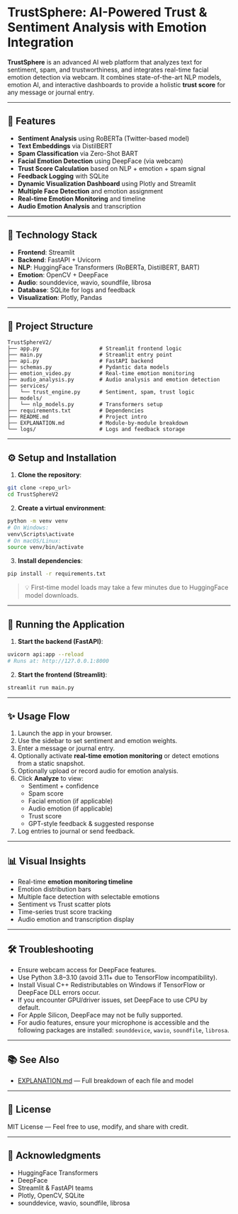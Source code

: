 # TrustSphere: AI-Powered Trust & Sentiment Analysis with Emotion Integration

**TrustSphere** is an advanced AI web platform that analyzes text for sentiment, spam, and trustworthiness, and integrates real-time facial emotion detection via webcam. It combines state-of-the-art NLP models, emotion AI, and interactive dashboards to provide a holistic **trust score** for any message or journal entry.

---

## 🚀 Features

* **Sentiment Analysis** using RoBERTa (Twitter-based model)
* **Text Embeddings** via DistilBERT
* **Spam Classification** via Zero-Shot BART
* **Facial Emotion Detection** using DeepFace (via webcam)
* **Trust Score Calculation** based on NLP + emotion + spam signal
* **Feedback Logging** with SQLite
* **Dynamic Visualization Dashboard** using Plotly and Streamlit
* **Multiple Face Detection** and emotion assignment
* **Real-time Emotion Monitoring** and timeline
* **Audio Emotion Analysis** and transcription

---

## 🧠 Technology Stack

* **Frontend**: Streamlit
* **Backend**: FastAPI + Uvicorn
* **NLP**: HuggingFace Transformers (RoBERTa, DistilBERT, BART)
* **Emotion**: OpenCV + DeepFace
* **Audio**: sounddevice, wavio, soundfile, librosa
* **Database**: SQLite for logs and feedback
* **Visualization**: Plotly, Pandas

---

## 📁 Project Structure

```
TrustSphereV2/
├── app.py                   # Streamlit frontend logic
├── main.py                  # Streamlit entry point
├── api.py                   # FastAPI backend
├── schemas.py               # Pydantic data models
├── emotion_video.py         # Real-time emotion monitoring
├── audio_analysis.py        # Audio analysis and emotion detection
├── services/
│   └── trust_engine.py      # Sentiment, spam, trust logic
├── models/
│   └── nlp_models.py        # Transformers setup
├── requirements.txt         # Dependencies
├── README.md                # Project intro
├── EXPLANATION.md           # Module-by-module breakdown
└── logs/                    # Logs and feedback storage
```

---

## ⚙️ Setup and Installation

1. **Clone the repository**:

```bash
git clone <repo_url>
cd TrustSphereV2
```

2. **Create a virtual environment**:

```bash
python -m venv venv
# On Windows:
venv\Scripts\activate
# On macOS/Linux:
source venv/bin/activate
```

3. **Install dependencies**:

```bash
pip install -r requirements.txt
```

> 💡 First-time model loads may take a few minutes due to HuggingFace model downloads.

---

## 🚦 Running the Application

1. **Start the backend (FastAPI)**:

```bash
uvicorn api:app --reload
# Runs at: http://127.0.0.1:8000
```

2. **Start the frontend (Streamlit)**:

```bash
streamlit run main.py
```

---

## ✨ Usage Flow

1. Launch the app in your browser.
2. Use the sidebar to set sentiment and emotion weights.
3. Enter a message or journal entry.
4. Optionally activate **real-time emotion monitoring** or detect emotions from a static snapshot.
5. Optionally upload or record audio for emotion analysis.
6. Click **Analyze** to view:
   * Sentiment + confidence
   * Spam score
   * Facial emotion (if applicable)
   * Audio emotion (if applicable)
   * Trust score
   * GPT-style feedback & suggested response
7. Log entries to journal or send feedback.

---

## 📊 Visual Insights

* Real-time **emotion monitoring timeline**
* Emotion distribution bars
* Multiple face detection with selectable emotions
* Sentiment vs Trust scatter plots
* Time-series trust score tracking
* Audio emotion and transcription display

---

## 🛠️ Troubleshooting

* Ensure webcam access for DeepFace features.
* Use Python 3.8–3.10 (avoid 3.11+ due to TensorFlow incompatibility).
* Install Visual C++ Redistributables on Windows if TensorFlow or DeepFace DLL errors occur.
* If you encounter GPU/driver issues, set DeepFace to use CPU by default.
* For Apple Silicon, DeepFace may not be fully supported.
* For audio features, ensure your microphone is accessible and the following packages are installed: `sounddevice`, `wavio`, `soundfile`, `librosa`.

---

## 📚 See Also

* [EXPLANATION.md](EXPLANATION.md) — Full breakdown of each file and model

---

## 📃 License

MIT License — Feel free to use, modify, and share with credit.

---

## 🙌 Acknowledgments

* HuggingFace Transformers
* DeepFace
* Streamlit & FastAPI teams
* Plotly, OpenCV, SQLite
* sounddevice, wavio, soundfile, librosa
